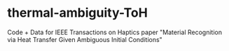 # thermal-ambiguity-ToH
Code + Data for IEEE Transactions on Haptics paper "Material Recognition via Heat Transfer Given Ambiguous Initial Conditions"

